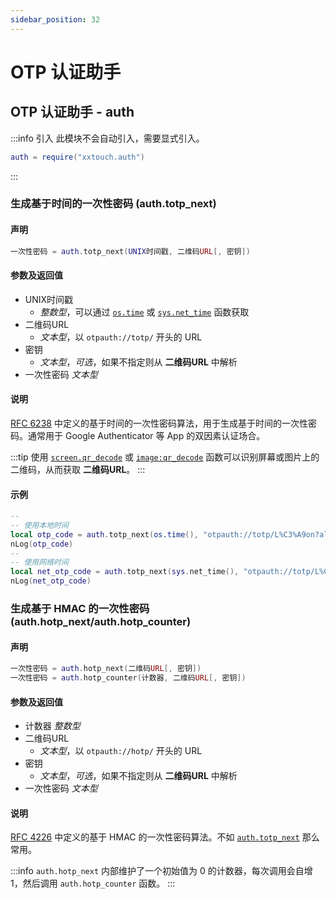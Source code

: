 ```yaml
---
sidebar_position: 32
---
```


# OTP 认证助手

## OTP 认证助手 - auth

:::info 引入
此模块不会自动引入，需要显式引入。

```lua
auth = require("xxtouch.auth")
```

:::

### 生成基于时间的一次性密码 \(**auth\.totp\_next**\)

#### 声明

```lua
一次性密码 = auth.totp_next(UNIX时间戳, 二维码URL[, 密钥])
```

#### 参数及返回值

- UNIX时间戳
  - *整数型*，可以通过 [`os.time`](https://cloudwu.github.io/lua53doc/manual.html#pdf-os.time) 或 [`sys.net_time`](sys.md#获取网络时间-sysnettime) 函数获取
- 二维码URL
  - *文本型*，以 `otpauth://totp/` 开头的 URL
- 密钥
  - *文本型*，*可选*，如果不指定则从 **二维码URL** 中解析
- 一次性密码 *文本型*

#### 说明

[RFC 6238](https://www.rfc-editor.org/rfc/rfc6238) 中定义的基于时间的一次性密码算法，用于生成基于时间的一次性密码。通常用于 Google Authenticator 等 App 的双因素认证场合。

:::tip
使用 [`screen.qr_decode`](screen.mdx#-屏幕二维码识别-screenqr_decode) 或 [`image:qr_decode`](img.md#图片二维码识别-imageqr_decode) 函数可以识别屏幕或图片上的二维码，从而获取 **二维码URL**。
:::

#### 示例

```lua title="auth.totp_next"
--
-- 使用本地时间
local otp_code = auth.totp_next(os.time(), "otpauth://totp/L%C3%A9on?algorithm=SHA256&digits=8&period=45&secret=AAAQEAYEAUDAOCAJBIFQYDIOB4")
nLog(otp_code)
--
-- 使用网络时间
local net_otp_code = auth.totp_next(sys.net_time(), "otpauth://totp/L%C3%A9on?algorithm=SHA256&digits=8&period=45&secret=AAAQEAYEAUDAOCAJBIFQYDIOB4")
nLog(net_otp_code)
```

### 生成基于 HMAC 的一次性密码 \(**auth\.hotp\_next/auth\.hotp\_counter**\)

#### 声明

```lua
一次性密码 = auth.hotp_next(二维码URL[, 密钥])
一次性密码 = auth.hotp_counter(计数器, 二维码URL[, 密钥])
```

#### 参数及返回值

- 计数器 *整数型*
- 二维码URL
  - *文本型*，以 `otpauth://hotp/` 开头的 URL
- 密钥
  - *文本型*，*可选*，如果不指定则从 **二维码URL** 中解析
- 一次性密码 *文本型*

#### 说明

[RFC 4226](https://www.rfc-editor.org/rfc/rfc4226) 中定义的基于 HMAC 的一次性密码算法。不如 [`auth.totp_next`](#生成基于时间的一次性密码-authtotp_next) 那么常用。

:::info
`auth.hotp_next` 内部维护了一个初始值为 0 的计数器，每次调用会自增 1，然后调用 `auth.hotp_counter` 函数。
:::
